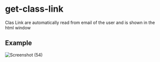 # get-class-link

Clas Link are automatically read from email of the user and is shown in the html window



Example 
---------

![Screenshot (54)](https://user-images.githubusercontent.com/74612009/119997296-3575d080-bfed-11eb-9258-4986dbb88dc2.png)
